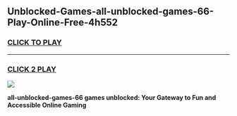 
## Unblocked-Games-all-unblocked-games-66-Play-Online-Free-4h552
<h3>
<a href="https://premium76.site?title=all-unblocked-games-66&ref=26A">CLICK TO PLAY</a></h3>
<hr>

<h3>
<a href="https://premium76.site?title=all-unblocked-games-66&ref=26A">CLICK 2 PLAY</a>
  
</h3>

<a href="https://premium76.site?title=all-unblocked-games-66&ref=26A"><img src="https://clearcache.store/games.png"></a>


**all-unblocked-games-66 games unblocked: Your Gateway to Fun and Accessible Online Gaming**
